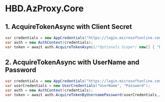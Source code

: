 ﻿# HBD.AzProxy.Core

## 1. AcquireTokenAsync with Client Secret

```csharp
var credentials = new AppCredentials("https://login.microsoftonline.com/[TenantId]", "ClientId", "ClientSecret");
var auth = new AuthContext(credentials);
var token = await auth.AcquireTokenAsync(/*Optionals Scope*/ new[] { "https://graph.microsoft.com/.default" });
```

## 2. AcquireTokenAsync with UserName and Password

```csharp
var credentials = new AppCredentials("https://login.microsoftonline.com/[TenantId]", "ClientId", "ClientSecret");
var userCredentials = new UserCredentials("UserName", "Password");
var auth = new AuthContext(credentials);
var token = await auth.AcquireTokenByUsernamePassword(userCredentials,/*Optionals Scope*/  new[] { "https://graph.microsoft.com/.default" });
```